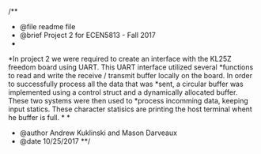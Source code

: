 /**
* @file readme file
* @brief Project 2 for ECEN5813 - Fall 2017
*
*In project 2 we were required to create an interface with the KL25Z freedom board using UART.  This UART interface utilized several *functions to read and write the receive / transmit buffer locally on the board.  In order to successfully process all the data that was *sent, a circular buffer was implemented using a control struct and a dynamically allocated buffer.  These two systems were then used to *process incomming data, keeping input statics.  These character statisics are printing the host terminal whent he buffer is full.
*
*
* @author Andrew Kuklinski and Mason Darveaux
* @date 10/25/2017
**/
